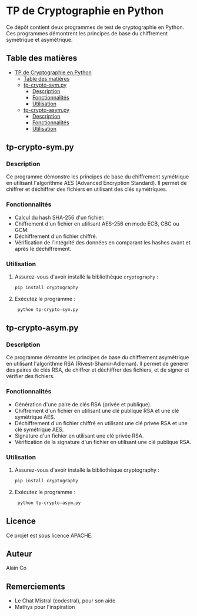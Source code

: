 # TP de Cryptographie en Python

Ce dépôt contient deux programmes de test de cryptographie en Python. Ces programmes démontrent les principes de base du chiffrement symétrique et asymétrique.

## Table des matières

- [TP de Cryptographie en Python](#tp-de-cryptographie-en-python)
  - [Table des matières](#table-des-matières)
  - [tp-crypto-sym.py](#tp-crypto-sympy)
    - [Description](#description)
    - [Fonctionnalités](#fonctionnalités)
    - [Utilisation](#utilisation)
  - [tp-crypto-asym.py](#tp-crypto-asympy)
    - [Description](#description-1)
    - [Fonctionnalités](#fonctionnalités-1)
    - [Utilisation](#utilisation-1)

## tp-crypto-sym.py

### Description

Ce programme démonstre les principes de base du chiffrement symétrique en utilisant l'algorithme AES (Advanced Encryption Standard). Il permet de chiffrer et déchiffrer des fichiers en utilisant des clés symétriques.

### Fonctionnalités

- Calcul du hash SHA-256 d'un fichier.
- Chiffrement d'un fichier en utilisant AES-256 en mode ECB, CBC ou GCM.
- Déchiffrement d'un fichier chiffré.
- Vérification de l'intégrité des données en comparant les hashes avant et après le déchiffrement.

### Utilisation

1. Assurez-vous d'avoir installé la bibliothèque `cryptography` :

   ```bash
   pip install cryptography

2. Exécutez le programme :

   ```bash
    python tp-crypto-sym.py

## tp-crypto-asym.py

### Description

Ce programme démontre les principes de base du chiffrement asymétrique en utilisant l'algorithme RSA (Rivest-Shamir-Adleman). Il permet de générer des paires de clés RSA, de chiffrer et déchiffrer des fichiers, et de signer et vérifier des fichiers.

### Fonctionnalités

- Génération d'une paire de clés RSA (privée et publique).
- Chiffrement d'un fichier en utilisant une clé publique RSA et une clé symétrique AES.
- Déchiffrement d'un fichier chiffré en utilisant une clé privée RSA et une clé symétrique AES.
- Signature d'un fichier en utilisant une clé privée RSA.
- Vérification de la signature d'un fichier en utilisant une clé publique RSA.

### Utilisation

1. Assurez-vous d'avoir installé la bibliothèque cryptography :

    ```bash
    pip install cryptography

2. Exécutez le programme :

   ```bash
    python tp-crypto-asym.py

## Licence

Ce projet est sous licence APACHE.

## Auteur

Alain Co

## Remerciements

- Le Chat Mistral (codestral), pour son aide
- Mathys pour l'inspiration
